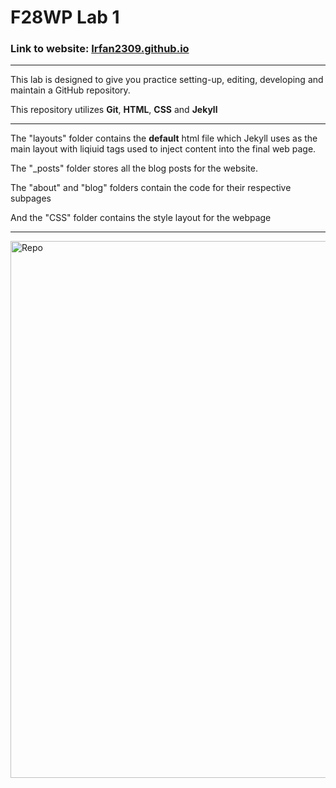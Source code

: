 # F28WP Lab 1


### Link to website: [Irfan2309.github.io](https://irfan2309.github.io)
<hr>

<p>This lab is designed to give you practice setting-up, editing, developing and maintain a GitHub repository.</p>
<p>This repository utilizes <b>Git</b>, <b>HTML</b>, <b>CSS</b> and <b>Jekyll</b>
<hr>
  
<p>The "layouts" folder contains the <b>default</b> html file which Jekyll uses as the main layout with liqiuid tags used to inject content into the final web page. </p>
  
<p>The "_posts" folder stores all the blog posts for the website.</p>

<p>The "about" and "blog" folders contain the code for their respective subpages</p>
<p>And the "CSS" folder contains the style layout for the webpage</p>
<hr>
<img width="859" alt="Repo" src="https://user-images.githubusercontent.com/90820501/135032705-f7fd4a3a-0091-43d9-8958-6f9e0963ed0f.png">


